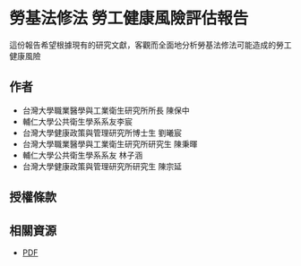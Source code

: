 # 勞基法修法 勞工健康風險評估報告

這份報告希望根據現有的研究文獻，客觀而全面地分析勞基法修法可能造成的勞工健康風險

## 作者

* 台灣大學職業醫學與工業衛生研究所所長 陳保中
* 輔仁大學公共衛生學系系友李宸
* 台灣大學健康政策與管理研究所博士生 劉曦宸
* 台灣大學職業醫學與工業衛生研究所研究生 陳秉暉
* 輔仁大學公共衛生學系系友 林子涵
* 台灣大學健康政策與管理研究所研究生 陳宗延

## 授權條款

## 相關資源

* [PDF](files/勞基法修法勞工健康風險評估報告.pdf)
